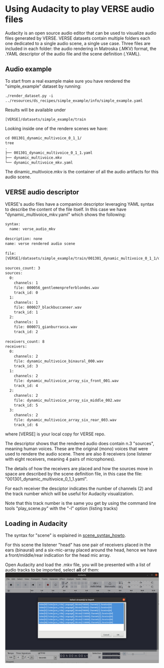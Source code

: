 # Using Audacity to play VERSE audio files

Audacity is an open source audio editor that can be used to visualize audio files generated by VERSE.
VERSE datasets contain multiple folders each one dedicated to a single audio scene, a single use case.
Three files are included in each folder: the audio rendering in Matroska (.MKV) format, the .YAML descriptor of the audio file and the scene definition (.YAML).

## Audio example
To start from a real example make sure you have rendered the "simple_example" dataset by running:
```
./render_dataset.py -i ../resources/ds_recipes/simple_example/info/simple_example.yaml
```
Results will be available under
```
[VERSE]/datasets/simple_example/train
```

Looking inside one of the rendere scenes we have:
```
cd 001301_dynamic_multivoice_0_1_1/
tree
.
├── 001301_dynamic_multivoice_0_1_1.yaml
├── dynamic_multivoice.mkv
└── dynamic_multivoice_mkv.yaml
```

The dinamic_multivoice.mkv is the container of all the audio artifacts for this audio scene.

## VERSE audio descriptor
VERSE's audio files have a companion descriptor leveraging YAML syntax to describe the content of the file itself.
In this case we have "dynamic_multivoice_mkv.yaml" which shows the following:

```
syntax:
  name: verse_audio_mkv

description: none
name: verse rendered audio scene

file: [VERSE]/datasets/simple_example/train/001301_dynamic_multivoice_0_1_1/dynamic_multivoice.mkv

sources_count: 3
sources:
  0:
    channels: 1
    file: 000056_gentlemenpreferblondes.wav
    track_id: 0
  1:
    channels: 1
    file: 000027_blackbuccaneer.wav
    track_id: 1
  2:
    channels: 1
    file: 000071_gianburrasca.wav
    track_id: 2

receivers_count: 8
receivers:
  0:
    channels: 2
    file: dynamic_multivoice_binaural_000.wav
    track_id: 3
  1:
    channels: 2
    file: dynamic_multivoice_array_six_front_001.wav
    track_id: 4
  2:
    channels: 2
    file: dynamic_multivoice_array_six_middle_002.wav
    track_id: 5
  3:
    channels: 2
    file: dynamic_multivoice_array_six_rear_003.wav
    track_id: 6
```

where [VERSE] is your local copy for VERSE repo.

The descriptor shows that the rendered audio does contain n.3 "sources", meaning human voices. These are the original (mono) voices that were used to rendere the audio scene.
There are also 8 receivers (one listener with eight receivers, meaning 4 pairs of microphones).

The details of how the receivers are placed and how the sources move in space are described by the scene definition file, in this case the file: "001301_dynamic_multivoice_0_1_1.yaml".

For each receiver the desciptor indicates the number of channels (2) and the track number which will be useful for Audacity visualization.

Note that this track number is the same you get by using the command line tools "play_scene.py" with the "-l" option (listing tracks)

## Loading in Audacity
The syntax for "scene" is explained in [scene_syntax_howto](scene_syntax_howto.md).

For this scene the listener "head" has one pair of receivers placed in the ears (binaural) and a six-mic-array placed around the head, hence we have a front/middle/rear indication for the head mic array.

Open Audacity and load the .mkv file, you will be presented with a list of audio tracks to be imported, select **all** of them:
![audacity_open](./pics/auda_1.png)

